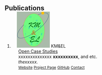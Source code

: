 <h2 id="publications" style="margin: 2px 0px -15px;">Publications</h2>

<div class="publications">
<ol class="bibliography">

  

<li>
<div class="pub-row">

  <div class="col-sm-3 abbr" style="position: relative;padding-right: 15px;padding-left: 15px;">
    <img src="assets/img/kmel.png" class="teaser img-fluid z-depth-1">
    <abbr class="badge">KM&EL</abbr>
  </div>

  <div class="col-sm-9" style="position: relative;padding-right: 15px;padding-left: 20px;">
    <div class="title"><a href="https://americanhealth" target="_blank">Open Case Studies</a></div>
    <div class="author">xxxxxxxxxxxxxx <strong>xxxxxxxxxx</strong>, and etc. </div>
    <div class="periodical"><em>thexxxxx.</em></div>
    <div class="links">
      <a href="https://" class="btn btn-sm z-depth-0" role="button" target="_blank" style="font-size:12px;">Website</a>
      <a href="https://www." class="btn btn-sm z-depth-0" role="button" target="_blank" style="font-size:12px;">Project Page</a>
      <a href="https://github.coms" class="btn btn-sm z-depth-0" role="button" target="_blank" style="font-size:12px;">GitHub</a>
      <a href="https://www" class="btn btn-sm z-depth-0" role="button" target="_blank" style="font-size:12px;">Contact</a>
    </div>
  </div>
</div>
</li>
  
<br>

</ol>
</div>
